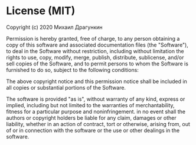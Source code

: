 # License (MIT)

Copyright (c) 2020 Михаил Драгункин

Permission is hereby granted, free of charge, to any person obtaining a copy of 
this software and associated documentation files (the "Software"), to deal in the 
Software without restriction, including without limitation the rights to use, copy, 
modify, merge, publish, distribute, sublicense, and/or sell copies of the Software, 
and to permit persons to whom the Software is furnished to do so, subject to the 
following conditions:

The above copyright notice and this permission notice shall be included in all copies 
or substantial portions of the Software.

The software is provided "as is", without warranty of any kind, express or implied, 
including but not limited to the warranties of merchantability, fitness for a particular 
purpose and noninfringement. in no event shall the authors or copyright holders be liable 
for any claim, damages or other liability, whether in an action of contract, tort or 
otherwise, arising from, out of or in connection with the software or the use or other 
dealings in the software.
